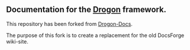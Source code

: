 ## Documentation for the [Drogon](https://github.com/drogonframework/drogon) framework.

This repository has been forked from [Drogon-Docs](https://github.com/drogonframework/drogon-docs).

The purpose of this fork is to create a replacement for the old DocsForge wiki-site.
